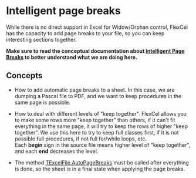 # Intelligent page breaks

While there is no direct support in Excel for Widow/Orphan control,
FlexCel has the capacity to add page breaks to your file, so you can keep
interesting sections together.

**Make sure to read the conceptual documentation 
about [Intelligent Page Breaks](https://download.tmssoftware.com/flexcel/doc/vcl/guides/api-developer-guide.html#intelligent-page-breaks)
to better understand what we are doing here.**

## Concepts

- How to add automatic page breaks to a sheet. In this case, we are
  dumping a Pascal file to PDF, and we want to keep procedures in the
  same page is possible.

- How to deal with different levels of \"keep together\". FlexCel
  allows you to make some rows more \"keep together\" than others,
  if it can\'t fit everything in the same page, it will try to keep
  the rows of higher \"keep together\". We use this here to try to
  keep full classes first, if it is not possible full procedures, if
  not full for/while loops, etc.\
  Each **begin** sign in the source file means higher level of \"keep
  together\", and each **end** decreases the level.

- The method [TExcelFile.AutoPageBreaks](https://download.tmssoftware.com/flexcel/doc/vcl/api/FlexCel.Core/TExcelFile/AutoPageBreaks.html) must be called after everything is
  done, so the sheet is in a final state when applying the page
  breaks.
